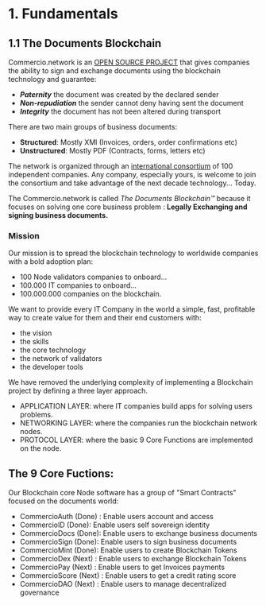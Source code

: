 # 1. Fundamentals

## 1.1 The Documents Blockchain

Commercio.network is an [OPEN SOURCE PROJECT](https://github.com/commercionetwork) that gives companies the ability to sign and exchange documents using the blockchain technology and guarantee:

* ***Paternity*** the document was created by the declared sender
* ***Non-repudiation*** the sender cannot deny having sent the document
* ***Integrity*** the document has not been altered during transport


There are two main groups of business documents:

* **Structured**: Mostly XMl (Invoices, orders, order confirmations etc)
* **Unstructured**: Mostly PDF (Contracts, forms, letters etc)

The network is organized through an [international consortium](https://www.commercioconsortium.org) of 100 independent companies.  Any company, especially yours, is welcome to join the consortium and take advantage of the next decade technology... Today.

The Commercio.network is called _The Documents Blockchain™_ because it focuses on solving one core business problem : **Legally Exchanging and signing business documents.**

### Mission

Our mission is to spread the blockchain technology to worldwide companies with a bold adoption plan:

* 100 Node validators companies to onboard...
* 100.000 IT companies to onboard...
* 100.000.000 companies on the blockchain. 

We want to provide every IT Company in the world a simple, fast, profitable way to create value for them and their end customers with:

* the vision
* the skills 
* the core technology 
* the network of validators
* the developer tools 

 We have removed the underlying complexity of implementing a Blockchain project by defining a three layer approach.

* APPLICATION LAYER: where IT companies build apps for solving users problems.
* NETWORKING LAYER: where the companies run the blockchain network nodes.
* PROTOCOL LAYER: where the basic 9 Core Functions are implemented on the node.

## The 9 Core Fuctions:

Our Blockchain core Node software has a group of "Smart Contracts" focused on the documents world: 

* CommercioAuth (Done) : Enable users account and access 
* CommercioID (Done): Enable users self sovereign identity
* CommercioDocs (Done): Enable users to exchange business documents
* CommercioSign (Done): Enable users to sign business documents
* CommercioMint (Done): Enable users to create Blockchain Tokens
* CommercioDex (Next) : Enable users to exchange Blockchain Tokens
* CommercioPay (Next) : Enable users to get Invoices payments 
* CommercioScore (Next) : Enable users to get a credit rating score
* CommercioDAO (Next) : Enable users to manage decentralized governance




